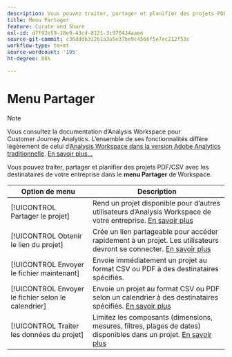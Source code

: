 ```yaml
---
description: Vous pouvez traiter, partager et planifier des projets PDF/CSV avec les destinataires de votre entreprise.
title: Menu Partager
feature: Curate and Share
exl-id: d7f92e59-18e9-43cd-8121-3c970434aaee
source-git-commit: c36dddb31261a3a5e37be9c4566f5e7ec212f53c
workflow-type: tm+mt
source-wordcount: '195'
ht-degree: 86%

---
```


# Menu Partager

>[!NOTE]
>
>Vous consultez la documentation d’Analysis Workspace pour Customer Journey Analytics. L’ensemble de ses fonctionnalités diffère légèrement de celui d’[Analysis Workspace dans la version Adobe Analytics traditionnelle](https://experienceleague.adobe.com/docs/analytics/analyze/analysis-workspace/home.html?lang=fr). [En savoir plus...](/help/getting-started/cja-aa.md)

Vous pouvez traiter, partager et planifier des projets PDF/CSV avec les destinataires de votre entreprise dans le **menu Partager** de Workspace.

| Option de menu | Description |
| --- | --- |
| [!UICONTROL Partager le projet] | Rend un projet disponible pour d’autres utilisateurs d’Analysis Workspace de votre entreprise. [En savoir plus](https://experienceleague.adobe.com/docs/analytics/analyze/analysis-workspace/curate-share/share-projects.html?lang=fr) |
| [!UICONTROL Obtenir le lien du projet] | Crée un lien partageable pour accéder rapidement à un projet. Les utilisateurs devront se connecter. [En savoir plus](https://experienceleague.adobe.com/docs/analytics/analyze/analysis-workspace/curate-share/shareable-links.html?lang=fr) |
| [!UICONTROL Envoyer le fichier maintenant] | Envoie immédiatement un projet au format CSV ou PDF à des destinataires spécifiés. |
| [!UICONTROL Envoyer le fichier selon le calendrier] | Envoie un projet au format CSV ou PDF selon un calendrier à des destinataires spécifiés. [En savoir plus](https://experienceleague.adobe.com/docs/analytics/analyze/analysis-workspace/curate-share/t-schedule-report.html?lang=fr) |
| [!UICONTROL Traiter les données du projet] | Limitez les composants (dimensions, mesures, filtres, plages de dates) disponibles dans un projet. [En savoir plus](https://experienceleague.adobe.com/docs/analytics/analyze/analysis-workspace/curate-share/curate.html?lang=fr) |
